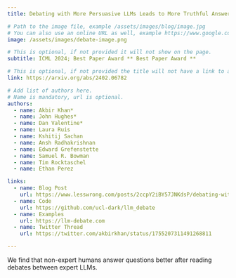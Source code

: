 ```yaml
---
title: Debating with More Persuasive LLMs Leads to More Truthful Answers

# Path to the image file, example /assets/images/blog/image.jpg
# You can also use an online URL as well, example https://www.google.com/image.jpg
image: /assets/images/debate-image.png

# This is optional, if not provided it will not show on the page.
subtitle: ICML 2024; Best Paper Award ** Best Paper Award **

# This is optional, if not provided the title will not have a link to anywhere
link: https://arxiv.org/abs/2402.06782

# Add list of authors here.
# Name is mandatory, url is optional.
authors:
  - name: Akbir Khan*
  - name: John Hughes*
  - name: Dan Valentine*
  - name: Laura Ruis
  - name: Kshitij Sachan
  - name: Ansh Radhakrishnan
  - name: Edward Grefenstette
  - name: Samuel R. Bowman
  - name: Tim Rocktaschel
  - name: Ethan Perez

links:
  - name: Blog Post
    url: https://www.lesswrong.com/posts/2ccpY2iBY57JNKdsP/debating-with-more-persuasive-llms-leads-to-more-truthful
  - name: Code
    url: https://github.com/ucl-dark/llm_debate 
  - name: Examples
    url: https://llm-debate.com
  - name: Twitter Thread
    url: https://twitter.com/akbirkhan/status/1755207311491268811

---
```


<!--Abstract-->

We find that non-expert humans answer questions better after reading debates between expert LLMs.
